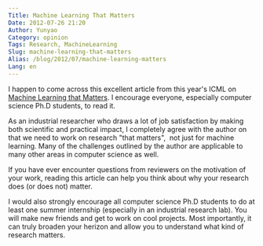 ```yaml
---
Title: Machine Learning That Matters
Date: 2012-07-26 21:20
Author: Yunyao
Category: opinion
Tags: Research, MachineLearning
Slug: machine-learning-that-matters
Alias: /blog/2012/07/machine-learning-matters
Lang: en
---
```


I happen to come across this excellent article from this year's ICML on [Machine Learning that Matters](http://www.wkiri.com/research/papers/wagstaff-MLmatters-12.pdf). I encourage everyone, especially computer science Ph.D students, to read it.

As an industrial researcher who draws a lot of job satisfaction by making both scientific and practical impact, I completely agree with the author on that we need to work on research "that matters",  not just for machine learning. Many of the challenges outlined by the author are applicable to many other areas in computer science as well. 

If you have ever encounter questions from reviewers on the motivation of your work, reading this article can help you think about why your research does (or does not) matter.

I would also strongly encourage all computer science Ph.D students to do at least one summer internship (especially in an industrial research lab). You will make new friends and get to work on cool projects. Most importantly, it can truly broaden your herizon and allow you to understand what kind of research matters.
